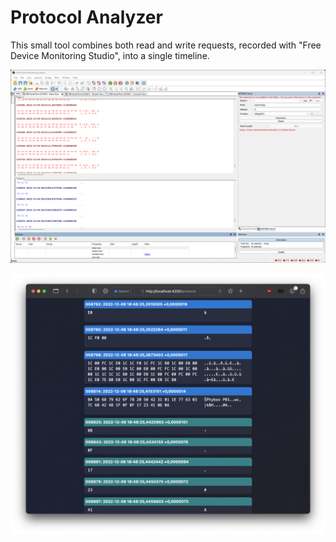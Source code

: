 # Protocol Analyzer

This small tool combines both read and write requests, recorded with "Free Device Monitoring Studio", into a single timeline.

<div align="center">
    <img align="center" src="assets/software.png?raw=true" width="800" />
</div>

<br />

<div align="center">
    <img align="center" src="assets/combined.png?raw=true" width="800" />
</div>
